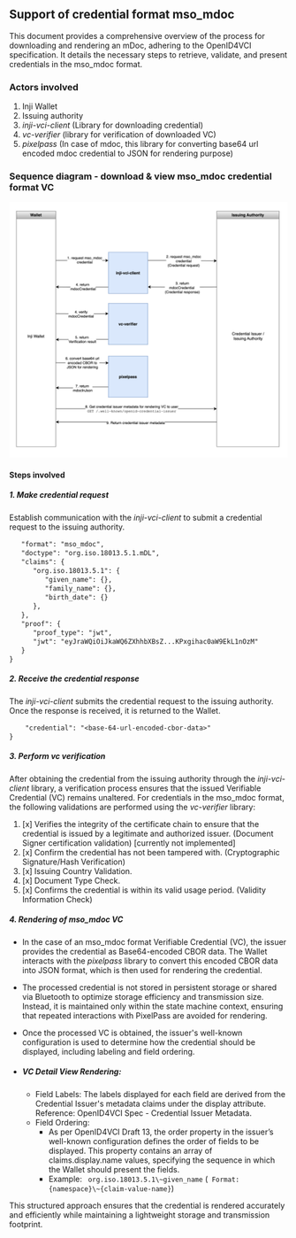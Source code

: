 ## Support of credential format mso_mdoc

This document provides a comprehensive overview of the process for downloading and rendering an mDoc, adhering to the OpenID4VCI specification. It details the necessary steps to retrieve, validate, and present credentials in the mso_mdoc format.
### Actors involved
1. Inji Wallet
2. Issuing authority
3. _inji-vci-client_ (Library for downloading credential)
4. _vc-verifier_ (library for verification of downloaded VC)
5. _pixelpass_ (In case of mdoc, this library for converting base64 url encoded mdoc credential to JSON for rendering purpose)

###  Sequence diagram - download & view mso_mdoc credential format VC

![mdoc_sequence.png](mdoc_sequence.png)

#### Steps involved
##### 1. Make credential request

Establish communication with the _inji-vci-client_ to submit a credential request to the issuing authority.

````{
   "format": "mso_mdoc",
   "doctype": "org.iso.18013.5.1.mDL",
   "claims": {
      "org.iso.18013.5.1": {
         "given_name": {},
         "family_name": {},
         "birth_date": {}
      },
   },
   "proof": {
      "proof_type": "jwt",
      "jwt": "eyJraWQiOiJkaWQ6ZXhhbXBsZ...KPxgihac0aW9EkL1nOzM"
   }
}
````
##### 2. Receive the credential response
The _inji-vci-client_ submits the credential request to the issuing authority. Once the response is received, it is returned to the Wallet.

```{  
	"credential": "<base-64-url-encoded-cbor-data>"  
}  
```
##### 3. Perform vc verification

After obtaining the credential from the issuing authority through the _inji-vci-client_ library, a verification process ensures that the issued Verifiable Credential (VC) remains unaltered. For credentials in the mso_mdoc format, the following validations are performed using the _vc-verifier_ library:

1. [x] Verifies the integrity of the certificate chain to ensure that the credential is issued by a legitimate and authorized issuer. (Document Signer certification validation) [currently not implemented]
2. [x] Confirm the credential has not been tampered with. (Cryptographic Signature/Hash Verification)
3. [x] Issuing Country Validation.
4. [x] Document Type Check.
5. [x] Confirms the credential is within its valid usage period. (Validity Information Check)

##### 4. Rendering of mso_mdoc VC

- In the case of an mso_mdoc format Verifiable Credential (VC), the issuer provides the credential as Base64-encoded CBOR data. The Wallet interacts with the _pixelpass_ library to convert this encoded CBOR data into JSON format, which is then used for rendering the credential.
- The processed credential is not stored in persistent storage or shared via Bluetooth to optimize storage efficiency and transmission size. Instead, it is maintained only within the state machine context, ensuring that repeated interactions with PixelPass are avoided for rendering.
- Once the processed VC is obtained, the issuer's well-known configuration is used to determine how the credential should be displayed, including labeling and field ordering.

- #####  VC Detail View Rendering:
  - Field Labels:
  The labels displayed for each field are derived from the Credential Issuer's metadata claims under the display attribute.
  Reference: OpenID4VCI Spec - Credential Issuer Metadata. 
  - Field Ordering:
    - As per OpenID4VCI Draft 13, the order property in the issuer’s well-known configuration defines the order of fields to be displayed.
    This property contains an array of claims.display.name values, specifying the sequence in which the Wallet should present the fields. 
    -   Example:
       ` org.iso.18013.5.1\~given_name` (` Format: {namespace}\~{claim-value-name}`)

This structured approach ensures that the credential is rendered accurately and efficiently while maintaining a lightweight storage and transmission footprint.
